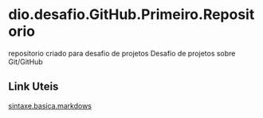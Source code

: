 # dio.desafio.GitHub.Primeiro.Repositorio
repositorio criado para desafio de projetos
Desafio de projetos sobre Git/GitHub
## Link Uteis
[sintaxe.basica.markdows]()
